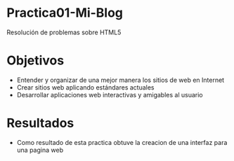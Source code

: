 # Practica01-Mi-Blog
Resolución de problemas sobre HTML5

<h1>Objetivos</h1>

<ul>
  <li> Entender y organizar de una mejor manera los sitios de web en Internet</li>
  <li> Crear sitios web aplicando estándares actuales </li>
  <li> Desarrollar aplicaciones web interactivas y amigables al usuario</li>
  </ul>
  
  <h1>Resultados</h1>
<ul>
  <li> Como resultado de esta practica obtuve la creacion de una interfaz para una pagina web</li>
  </ul>
